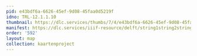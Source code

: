 ```yaml
---
pid: e43bdf6a-6626-45ef-9d08-45faa0d5219f
idno: TRL-12.1.1.10
thumbnail: https://dlc.services/thumbs/7/4/e43bdf6a-6626-45ef-9d08-45faa0d5219f/full/400,339/0/default.jpg
manifest: https://dlc.services/iiif-resource/delft/string1string2string3/kaartenproject-2007/TRL-12.1.1.10
order: '592'
layout: map
collection: kaartenproject
---
```

